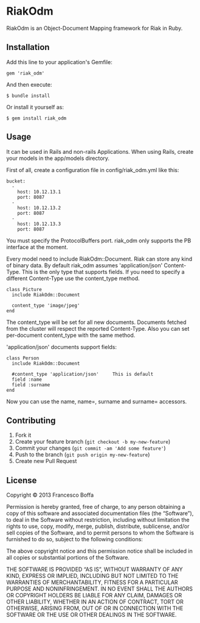 # RiakOdm

RiakOdm is an Object-Document Mapping framework for Riak in Ruby.

## Installation

Add this line to your application's Gemfile:

    gem 'riak_odm'

And then execute:

    $ bundle install

Or install it yourself as:

    $ gem install riak_odm

## Usage

It can be used in Rails and non-rails Applications. When using Rails, create your models in the app/models directory.

First of all, create a configuration file in config/riak_odm.yml like this:

    bucket:
      -
        host: 10.12.13.1
        port: 8087
      -
        host: 10.12.13.2
        port: 8087
      -
        host: 10.12.13.3
        port: 8087

You must specify the ProtocolBuffers port. riak_odm only supports the PB interface at the moment.

Every model need to include RiakOdm::Document. Riak can store any kind of binary data. By default riak_odm assumes
'application/json' Content-Type. This is the only type that supports fields. If you need to specify a different
Content-Type use the content_type method.

    class Picture
      include RiakOdm::Document

      content_type 'image/jpeg'
    end

The content_type will be set for all new documents. Documents fetched from the cluster will respect the reported
Content-Type. Also you can set per-document content_type with the same method.

'application/json' documents support fields:

    class Person
      include RiakOdm::Document

      #content_type 'application/json'     This is default
      field :name
      field :surname
    end

Now you can use the name, name=, surname and surname= accessors.

## Contributing

1. Fork it
2. Create your feature branch (`git checkout -b my-new-feature`)
3. Commit your changes (`git commit -am 'Add some feature'`)
4. Push to the branch (`git push origin my-new-feature`)
5. Create new Pull Request

## License

Copyright © 2013 Francesco Boffa

Permission is hereby granted, free of charge, to any person obtaining a copy of this software and associated documentation files (the “Software”), to deal in the Software without restriction, including without limitation the rights to use, copy, modify, merge, publish, distribute, sublicense, and/or sell copies of the Software, and to permit persons to whom the Software is furnished to do so, subject to the following conditions:

The above copyright notice and this permission notice shall be included in all copies or substantial portions of the Software.

THE SOFTWARE IS PROVIDED “AS IS”, WITHOUT WARRANTY OF ANY KIND, EXPRESS OR IMPLIED, INCLUDING BUT NOT LIMITED TO THE WARRANTIES OF MERCHANTABILITY, FITNESS FOR A PARTICULAR PURPOSE AND NONINFRINGEMENT. IN NO EVENT SHALL THE AUTHORS OR COPYRIGHT HOLDERS BE LIABLE FOR ANY CLAIM, DAMAGES OR OTHER LIABILITY, WHETHER IN AN ACTION OF CONTRACT, TORT OR OTHERWISE, ARISING FROM, OUT OF OR IN CONNECTION WITH THE SOFTWARE OR THE USE OR OTHER DEALINGS IN THE SOFTWARE.